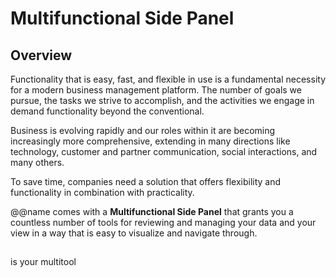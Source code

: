# Multifunctional Side Panel

## Overview

Functionality that is easy, fast, and flexible in use is a fundamental necessity for a modern business management platform. 
The number of goals we pursue, the tasks we strive to accomplish, and the activities we engage in demand functionality beyond the conventional.  

Business is evolving rapidly and our roles within it are becoming increasingly more comprehensive, extending in many directions like technology, customer and partner communication, social interactions, and many others.  

To save time, companies need a solution that offers flexibility and functionality in combination with practicality.  

@@name comes with a **Multifunctional Side Panel** that grants you a countless number of tools for reviewing and managing your data and your view in a way that is easy to visualize and navigate through.  

##

is your multitool

